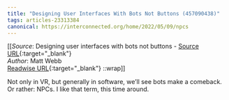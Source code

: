 ```yaml
---
title: "Designing User Interfaces With Bots Not Buttons (457090438)"
tags: articles-23313384
canonical: https://interconnected.org/home/2022/05/09/npcs
---
```


[[_Source_: Designing user interfaces with bots not buttons - [Source URL](https://interconnected.org/home/2022/05/09/npcs){:target="_blank"}<br>
_Author_: Matt Webb<br>
[Readwise URL](https://readwise.io/open/457090438){:target="_blank"}
::wrap]]

Not only in VR, but generally in software, we’ll see bots make a comeback. Or rather: NPCs. I like that term, this time around.
